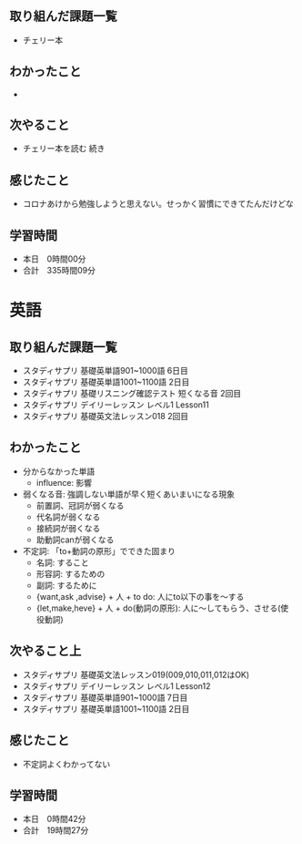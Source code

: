 ## 取り組んだ課題一覧
- チェリー本
## わかったこと
- 
## 次やること
- チェリー本を読む 続き
## 感じたこと
- コロナあけから勉強しようと思えない。せっかく習慣にできてたんだけどな
## 学習時間
- 本日　0時間00分
- 合計　335時間09分


# 英語
## 取り組んだ課題一覧
- スタディサプリ 基礎英単語901~1000語 6日目
- スタディサプリ 基礎英単語1001~1100語 2日目
- スタディサプリ 基礎リスニング確認テスト 短くなる音 2回目
- スタディサプリ デイリーレッスン レベル1 Lesson11
- スタディサプリ 基礎英文法レッスン018 2回目
## わかったこと
- 分からなかった単語
    - influence: 影響
- 弱くなる音: 強調しない単語が早く短くあいまいになる現象
    - 前置詞、冠詞が弱くなる
    - 代名詞が弱くなる
    - 接続詞が弱くなる
    - 助動詞canが弱くなる
- 不定詞: 「to+動詞の原形」でできた固まり
    - 名詞: すること
    - 形容詞: するための
    - 副詞: するために
    - {want,ask ,advise} + 人 + to do: 人にto以下の事を～する
    - {let,make,heve} + 人 + do(動詞の原形): 人に～してもらう、させる(使役動詞)
## 次やること上
- スタディサプリ 基礎英文法レッスン019(009,010,011,012はOK)
- スタディサプリ デイリーレッスン レベル1 Lesson12
- スタディサプリ 基礎英単語901~1000語 7日目
- スタディサプリ 基礎英単語1001~1100語 2日目
## 感じたこと
- 不定詞よくわかってない
## 学習時間
- 本日　0時間42分
- 合計　19時間27分